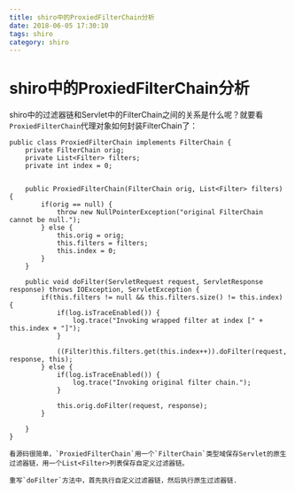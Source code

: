 ```yaml
---
title: shiro中的ProxiedFilterChain分析
date: 2018-06-05 17:30:10
tags: shiro
category: shiro
---
```


# shiro中的ProxiedFilterChain分析
shiro中的过滤器链和Servlet中的FilterChain之间的关系是什么呢？就要看`ProxiedFilterChain`代理对象如何封装FilterChain了：

    public class ProxiedFilterChain implements FilterChain {
        private FilterChain orig;
        private List<Filter> filters;
        private int index = 0;


        public ProxiedFilterChain(FilterChain orig, List<Filter> filters) {
            if(orig == null) {
                throw new NullPointerException("original FilterChain cannot be null.");
            } else {
                this.orig = orig;
                this.filters = filters;
                this.index = 0;
            }
        }

        public void doFilter(ServletRequest request, ServletResponse response) throws IOException, ServletException {
            if(this.filters != null && this.filters.size() != this.index) {
                if(log.isTraceEnabled()) {
                    log.trace("Invoking wrapped filter at index [" + this.index + "]");
                }

                ((Filter)this.filters.get(this.index++)).doFilter(request, response, this);
            } else {
                if(log.isTraceEnabled()) {
                    log.trace("Invoking original filter chain.");
                }

                this.orig.doFilter(request, response);
            }

        }
    }

    看源码很简单，`ProxiedFilterChain`用一个`FilterChain`类型域保存Servlet的原生过滤器链，用一个List<Filter>列表保存自定义过滤器链。

    重写`doFilter`方法中，首先执行自定义过滤器链，然后执行原生过滤器链.